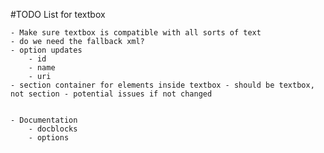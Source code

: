 #TODO List for textbox

	- Make sure textbox is compatible with all sorts of text
	- do we need the fallback xml?
	- option updates
		- id
		- name
		- uri
	- section container for elements inside textbox - should be textbox, not section - potential issues if not changed

	
	- Documentation
		- docblocks
		- options